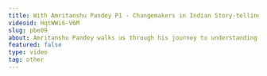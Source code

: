 ```yaml
---
title: With Amritanshu Pandey P1 - Changemakers in Indian Story-telling, Comparative Linguistics, PIE
videoid: HqtWWi6-V6M
slug: pbe09
about: Amritanshu Pandey walks us through his journey to understanding history as it's NOT taught, AIT and its sociological and political impact, and learning from the best minds in the field. Part 1 of our conversation covers PIE and his journey towards understanding Indian history through the quagmire of misinformation most of us go through in the Indian education system.
featured: false
type: video
tag: other
---
```

